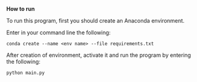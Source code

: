 **How to run**

To run this program, first you should create an Anaconda environment.

Enter in your command line the following: 

    conda create --name <env name> --file requirements.txt

After creation of environment, activate it and run the program by entering the following:

    python main.py